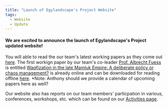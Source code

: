 ```yaml
---
title: "Launch of Egylandscape's Project Website"
tags:
  - Website
  - Update
---
```


#### We are excited to announce the launch of Egylandscape's Project updated website! 

You will able to read the our team's latest working papers as they come out [here](https://www.egylandscape.org/papers/). The first workign paper by our team's co-leader [Prof. Albrecht Fuess](https://www.egylandscape.org/members/AlbrechtFuess/) is entitled [Waqfization in the late Mamluk Empire: A deliberate policy or chaos management?](https://www.egylandscape.org/papers/June2020_Fuess/) is already online and can be downloaded for reading offline [here](https://www.egylandscape.org/papers/June2020_Fuess_WorkingPaper.pdf). 
*Note: Anthony should we provide a calendar of upcoming papers here as well?

Our website also has reports on our team members' particpation in various, conferences, workshops, etc. which can be found on our [Activities page](https://www.egylandscape.org/activities/).

